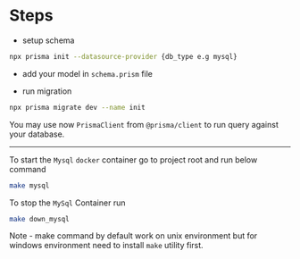 # Steps

- setup schema

```bash
npx prisma init --datasource-provider {db_type e.g mysql}
```

- add your model in `schema.prism` file

- run migration

```bash
npx prisma migrate dev --name init
```

You may use now `PrismaClient` from `@prisma/client` to run query against your database.

___

To start the `Mysql` `docker` container go to project root and run below command

```bash
make mysql

```

To stop the `MySql` Container run

```bash
make down_mysql
```

Note - make command by default work on unix environment but for windows environment need to install `make` utility first.
